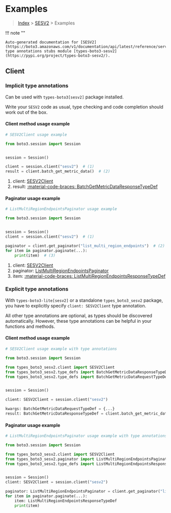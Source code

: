 # Examples

> [Index](../README.md) > [SESV2](./README.md) > Examples

!!! note ""

    Auto-generated documentation for [SESV2](https://boto3.amazonaws.com/v1/documentation/api/latest/reference/services/sesv2.html#sesv2)
    type annotations stubs module [types-boto3-sesv2](https://pypi.org/project/types-boto3-sesv2/).

## Client

### Implicit type annotations

Can be used with `types-boto3[sesv2]` package installed.

Write your `SESV2` code as usual,
type checking and code completion should work out of the box.


#### Client method usage example

```python
# SESV2Client usage example

from boto3.session import Session


session = Session()

client = session.client("sesv2")  # (1)
result = client.batch_get_metric_data()  # (2)
```

1. client: [SESV2Client](./client.md)
2. result: [:material-code-braces: BatchGetMetricDataResponseTypeDef](./type_defs.md#batchgetmetricdataresponsetypedef)



#### Paginator usage example

```python
# ListMultiRegionEndpointsPaginator usage example

from boto3.session import Session


session = Session()
client = session.client("sesv2")  # (1)

paginator = client.get_paginator("list_multi_region_endpoints")  # (2)
for item in paginator.paginate(...):
    print(item)  # (3)
```

1. client: [SESV2Client](./client.md)
2. paginator: [ListMultiRegionEndpointsPaginator](./paginators.md#listmultiregionendpointspaginator)
3. item: [:material-code-braces: ListMultiRegionEndpointsResponseTypeDef](./type_defs.md#listmultiregionendpointsresponsetypedef)




### Explicit type annotations

With `types-boto3-lite[sesv2]`
or a standalone `types_boto3_sesv2` package, you have to explicitly specify `client: SESV2Client` type annotation.

All other type annotations are optional, as types should be discovered automatically.
However, these type annotations can be helpful in your functions and methods.


#### Client method usage example

```python
# SESV2Client usage example with type annotations

from boto3.session import Session

from types_boto3_sesv2.client import SESV2Client
from types_boto3_sesv2.type_defs import BatchGetMetricDataResponseTypeDef
from types_boto3_sesv2.type_defs import BatchGetMetricDataRequestTypeDef


session = Session()

client: SESV2Client = session.client("sesv2")

kwargs: BatchGetMetricDataRequestTypeDef = {...}
result: BatchGetMetricDataResponseTypeDef = client.batch_get_metric_data(**kwargs)
```



#### Paginator usage example

```python
# ListMultiRegionEndpointsPaginator usage example with type annotations

from boto3.session import Session

from types_boto3_sesv2.client import SESV2Client
from types_boto3_sesv2.paginator import ListMultiRegionEndpointsPaginator
from types_boto3_sesv2.type_defs import ListMultiRegionEndpointsResponseTypeDef


session = Session()
client: SESV2Client = session.client("sesv2")

paginator: ListMultiRegionEndpointsPaginator = client.get_paginator("list_multi_region_endpoints")
for item in paginator.paginate(...):
    item: ListMultiRegionEndpointsResponseTypeDef
    print(item)
```




